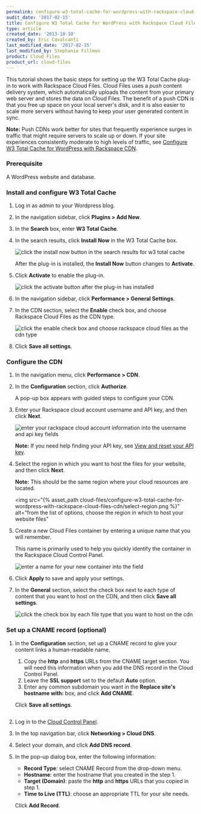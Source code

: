 ```yaml
---
permalink: configure-w3-total-cache-for-wordpress-with-rackspace-cloud-files-cdn/
audit_date: '2017-02-15'
title: Configure W3 Total Cache for WordPress with Rackspace Cloud Files
type: article
created_date: '2013-10-10'
created_by: Eric Cavalcanti
last_modified_date: '2017-02-15'
last_modified_by: Stephanie Fillmon
product: Cloud Files
product_url: cloud-files
---
```


This tutorial shows the basic steps for setting up the W3 Total Cache plug-in to work with Rackspace Cloud Files. Cloud Files uses a *push* content delivery system, which automatically uploads the content from your primary web server and stores the data on Cloud Files. The benefit of a push CDN is that you free up space on your local server's disk, and it is also easier to scale more servers without having to keep your user generated content in sync.

**Note:** Push CDNs work better for sites that frequently experience surges in traffic that might require servers to scale up or down. If your site experiences consistently moderate to high levels of traffic, see [Configure W3 Total Cache for WordPress with Rackspace CDN](/how-to/configure-w3-total-cache-for-wordpress-with-rackspace-cdn).

### Prerequisite

A WordPress website and database.

### Install and configure W3 Total Cache

1. Log in as admin to your Wordpress blog.

2. In the navigation sidebar, click **Plugins > Add New**.

3. In the **Search** box, enter **W3 Total Cache**.

4. In the search results, click **Install Now** in the W3 Total Cache box.

   <img src="{% asset_path cloud-files/configure-w3-total-cache-for-wordpress-with-rackspace-cloud-files-cdn/install-w3-total-cache.png %}" alt="click the install now button in the search results for w3 total cache" />

   After the plug-in is installed, the **Install Now** button changes to **Activate**.

5. Click **Activate** to enable the plug-in.

   <img src="{% asset_path cloud-files/configure-w3-total-cache-for-wordpress-with-rackspace-cloud-files-cdn/activate-w3-total-cache.png %}" alt="click the activate button after the plug-in has installed" />

6. In the navigation sidebar, click **Performance > General Settings**.

7. In the CDN section, select the **Enable** check box, and choose Rackspace Cloud Files as the CDN type.

    <img src="{% asset_path cloud-files/configure-w3-total-cache-for-wordpress-with-rackspace-cloud-files-cdn/enable-cloud-files.png %}" alt="click the enable check box and choose rackspace cloud files as the cdn type" />

8. Click **Save all settings**.

### Configure the CDN

1. In the navigation menu, click **Performance > CDN**.

2. In the **Configuration** section, click **Authorize**.

   A pop-up box appears with guided steps to configure your CDN.

3. Enter your Rackspace cloud account username and API key, and then click **Next**.

   <img src="{% asset_path cloud-files/configure-w3-total-cache-for-wordpress-with-rackspace-cloud-files-cdn/add-account-information.png %}" alt="enter your rackspace cloud account information into the username and api key fields" />

   **Note:** If you need help finding your API key, see [View and reset your API key](/how-to/view-and-reset-your-api-key).

4. Select the region in which you want to host the files for your website, and then click **Next**.

   **Note:** This should be the same region where your cloud resources are located.

   <img src="{% asset_path cloud-files/configure-w3-total-cache-for-wordpress-with-rackspace-cloud-files-cdn/select-region.png %}" alt="from the list of options, choose the region in which to host your website files"

5. Create a new Cloud Files container by entering a unique name that you will remember.

   This name is primarily used to help you quickly identify the container in the Rackspace Cloud Control Panel.

   <img src="{% asset_path cloud-files/configure-w3-total-cache-for-wordpress-with-rackspace-cloud-files-cdn/add-new-container.png %}" alt="enter a name for your new container into the field" />

6. Click **Apply** to save and apply your settings.

7. In the **General** section, select the check box next to each type of content that you want to host on the CDN, and then click **Save all settings**.

   <img src="{% asset_path cloud-files/configure-w3-total-cache-for-wordpress-with-rackspace-cloud-files-cdn/select-file-types-to-upload.png %}" alt="click the check box by each file type that you want to host on the cdn" />

### Set up a CNAME record (optional)

1. In the **Configuration** section, set up a CNAME record to give your content links a human-readable name.

   1. Copy the **http** and **https** URLs from the CNAME target section. You will need this information when you add the DNS record in the Cloud Control Panel.
   2. Leave the **SSL support** set to the default **Auto** option.
   3. Enter any common subdomain you want in the **Replace site's hostname with:** box, and click **Add CNAME**.

   Click **Save all settings**.

    <img src="{% asset_path cloud-files/configure-w3-total-cache-for-wordpress-with-rackspace-cloud-files-cdn/set-up-cname-settings.png %}" alt="" />

2. Log in to the [Cloud Control Panel](https://mycloud.rackspace.com/).

3. In the top navigation bar, click **Networking > Cloud DNS**.

4. Select your domain, and click **Add DNS record**.

5. In the pop-up dialog box, enter the following information:

   - **Record Type**: select CNAME Record from the drop-down menu.
   - **Hostname**: enter the hostname that you created in the step 1.
   - **Target (Domain)**: paste the **http** and **https** URLs that you copied in step 1.
   - **Time to Live (TTL)**: choose an appropriate TTL for your site needs.

   Click **Add Record**.

    <img src="{% asset_path cloud-files/configure-w3-total-cache-for-wordpress-with-rackspace-cloud-files-cdn/add-cname-cloud-control-panel.png %}" alt="" />
